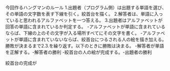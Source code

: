 今回作るハングマンのルール
1.出題者（プログラム側）は出題する単語を選び、その単語の文字数を表す下線を引く。絞首台を描く。
2.解答者は、単語に入っていると思われるアルファベットを一つ答える。
3.出題者はアルファベットが回答の単語に含まれているか判定する。
-アルファベットが単語に含まれているならば、下線の上のその文字が入る場所すべてにその文字を書く。
-アルファベットが単語に含まれていないならば、絞首台につるされる人の絵を描き加える。
勝敗が決まるまで2.3.を繰り返す。以下のときに勝敗は決まる。
-解答者が単語を正解する。-解答者の勝利
-絞首台の人の絵が完成する。-出題者の勝利

絞首台の完成が